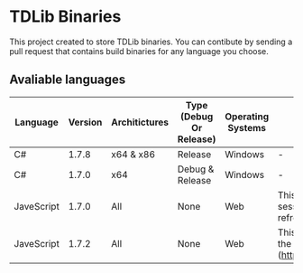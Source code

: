 # TDLib Binaries
This project created to store TDLib binaries.
You can contibute by sending a pull request that contains build binaries for any language you choose.

## Avaliable languages
| Language   | Version | Architictures | Type (Debug Or Release) | Operating Systems | Notes                                                                                |
|------------|---------|---------------|-------------------------|-------------------|--------------------------------------------------------------------------------------|
| C#         |  1.7.8  | x64 & x86     | Release                 | Windows           |                                           -                                          |
| C#         |  1.7.0  | x64           | Debug & Release         | Windows           |                                           -                                          |
| JaveScript |  1.7.0  |       All     |             None        | Web               | This version might not save sessions and need a login on every refresh               |
| JaveScript |  1.7.2  |       All     |             None        | Web               | This version is downloaded from the NPM registry (<https://npmjs.com/package/tdweb)> |